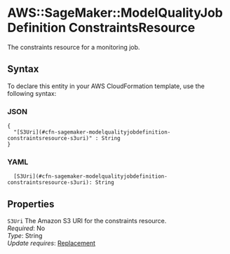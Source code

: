 # AWS::SageMaker::ModelQualityJobDefinition ConstraintsResource<a name="aws-properties-sagemaker-modelqualityjobdefinition-constraintsresource"></a>

The constraints resource for a monitoring job\.

## Syntax<a name="aws-properties-sagemaker-modelqualityjobdefinition-constraintsresource-syntax"></a>

To declare this entity in your AWS CloudFormation template, use the following syntax:

### JSON<a name="aws-properties-sagemaker-modelqualityjobdefinition-constraintsresource-syntax.json"></a>

```
{
  "[S3Uri](#cfn-sagemaker-modelqualityjobdefinition-constraintsresource-s3uri)" : String
}
```

### YAML<a name="aws-properties-sagemaker-modelqualityjobdefinition-constraintsresource-syntax.yaml"></a>

```
  [S3Uri](#cfn-sagemaker-modelqualityjobdefinition-constraintsresource-s3uri): String
```

## Properties<a name="aws-properties-sagemaker-modelqualityjobdefinition-constraintsresource-properties"></a>

`S3Uri` <a name="cfn-sagemaker-modelqualityjobdefinition-constraintsresource-s3uri"></a>
The Amazon S3 URI for the constraints resource\.  
_Required_: No  
_Type_: String  
_Update requires_: [Replacement](https://docs.aws.amazon.com/AWSCloudFormation/latest/UserGuide/using-cfn-updating-stacks-update-behaviors.html#update-replacement)
